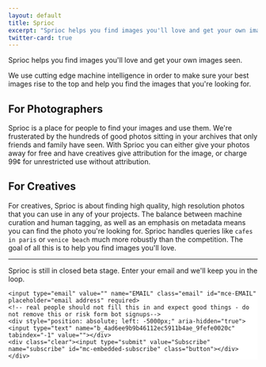 ```yaml
---
layout: default
title: Sprioc
excerpt: "Sprioc helps you find images you'll love and get your own images seen. We use cutting edge machine intelligence in order to make sure your best images rise to the top and help you find the images that you're looking for."
twitter-card: true
---
```


Sprioc helps you find images you'll love and get your own images seen.

We use cutting edge machine intelligence in order to make sure your best images
rise to the top and help you find the images that you're looking for.

## For Photographers

Sprioc is a place for people to find your images and use them. We're frusterated
by the hundreds of good photos sitting in your archives that only friends and
family have seen. With Sprioc you can either give your photos away for free and
have creatives give attribution for the image, or charge 99&cent; for
unrestricted use without attribution.

## For Creatives

For creatives, Sprioc is about finding high quality, high resolution photos that
you can use in any of your projects. The balance between machine curation and
human tagging, as well as an emphasis on metadata means you can find the photo
you're looking for. Sprioc handles queries like `cafes in paris` or `venice
beach` much more robustly than the competition. The goal of all this is to help
you find images you'll love.

<hr>

Sprioc is still in closed beta stage. Enter your email and we'll keep you in the
loop.

<!-- Begin MailChimp Signup Form -->
<link href="//cdn-images.mailchimp.com/embedcode/horizontal-slim-10_7.css" rel="stylesheet" type="text/css">
<style type="text/css">
	#mc_embed_signup{background:#fff; clear:left; font:14px Inconsolata,sans-serif; width:100%;}
</style>
<div id="mc_embed_signup">
<form action="//xyz.us13.list-manage.com/subscribe/post?u=4ad6ee9b9b46112ec5911b4ae&amp;id=9fefe0020c" method="post" id="mc-embedded-subscribe-form" name="mc-embedded-subscribe-form" class="validate" target="_blank" novalidate>
    <div id="mc_embed_signup_scroll">

	<input type="email" value="" name="EMAIL" class="email" id="mce-EMAIL" placeholder="email address" required>
    <!-- real people should not fill this in and expect good things - do not remove this or risk form bot signups-->
    <div style="position: absolute; left: -5000px;" aria-hidden="true"><input type="text" name="b_4ad6ee9b9b46112ec5911b4ae_9fefe0020c" tabindex="-1" value=""></div>
    <div class="clear"><input type="submit" value="Subscribe" name="subscribe" id="mc-embedded-subscribe" class="button"></div>
    </div>
</form>
</div>

<!--End mc_embed_signup-->
